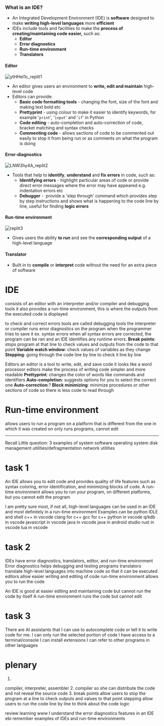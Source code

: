 ### What is an IDE?
- An Integrated Development Environment (IDE) is **software** designed to make **writing high-level languages** more **efficient**
- IDEs include tools and facilities to make the **process of creating/maintaining code easier,** such as:
    - **Editor**
    - **Error diagnostics**
    - **Run-time environment**
    - **Translators**
#### Editor
![ytHHel1c_replit1](media/ytHHel1c_replit1.png)

- An editor gives users an environment to **write, edit and maintain** high-level code
- Editors can provide:
    - **Basic code formatting tools** - changing the font, size of the font and making text bold etc
    - **Prettyprint** - using colour to make it easier to identify keywords, for example '`print`', '`input`' and '`if`' in Python
    - **Code editing** - auto-completion and auto-correction of code, bracket matching and syntax checks
    - **Commenting code** - allows sections of code to be commented out easily to stop it from being run or as comments on what the program is doing
        
#### Error-diagnostics
![LNW3hy4A_replit2](media/LNW3hy4A_replit2.png)
- Tools that help to **identify**, **understand** and **fix errors** in code, such as:
    - **Identifying errors** - highlight particular areas of code or provide direct error messages where the error may have appeared e.g. indentation errors etc
    - **Debugger** -  provide a 'step through' command which provides step by step instructions and shows what is happening to the code line by line, useful for finding **logic errors**
#### Run-time environment
![replit3](media/replit3.png)
- Gives users the ability **to run** and see the **corresponding output** of a high-level language
    
#### Translator
- Built in to **compile** or **interpret** code without the need for an extra piece of software
# IDE
consists of an editor with an interpreter and/or compiler and debugging tools
it also provides a run-time environment, this is where the outputs from the executed code is displayed

to check and correct errors tools are called debugging tools
the interpreter or compiler runs error diagnostics on the program when the programmer tries to save it
ex. syntax errors
when all syntax errors are corrected, the program can be ran and an IDE identifies any runtime errors.
**Break points**: stops program at that line to check values and outputs from the code to that point
**Variable watch window**: check values of variables as they change
**Stepping**: going through the code line by line to check it line by line

Editors
an editor is a tool to write, edit, and save code
it looks like a word processor
editors make the process of writing code simpler and more readable
**Prettyprint**: changes the color of words like commands and identifiers
**Auto-completion**: suggests options for you to select the correct one
**Auto-correction**:?
**Block minimizing**: minimize procedures or other sections of code so there is less code to read through

# **Run-time environment**
allows users to run a program on a platform that is different from the one in which it was created on
only runs programs, cannot edit


---
Recall
Little question:
3 examples of system software
operating system
disk management utilities/defragmentation
network utilities


# task 1
An IDE allows you to edit code and provides quality of life features such as syntax coloring, error identification, and minimizing blocks of code.
A run-time environment allows you to run your program, on different platforms, but you cannot edit the program

I am pretty sure most, if not all, high-level languages can be used in an IDE and most definitely in a run-time environment
Examples can be
python IDLE and shell
c++ in vscode
clang for c++
gcc for c++
python in vscode
q/kdb in vscode
javascript in vscode
java in vscode
java in android studio
rust in vscode
lua in vscode

# task 2
IDEs have error diagnostics, translators, editor, and run-time environment
Error diagnostics helps debugging and testing programs
translators translate high-level languages into machine code so that it can be executed
editors allow easier writing and editing of code 
run-time environment allows you to run the code

An IDE is good at easier editing and maintaining code but cannot run the code by itself
A run-time environment runs the code but cannot edit

# task 3
There are AI assistants that I can use to autocomplete code or tell it to write code for me.
I can only run the selected portion of code
I have access to a terminal/console
I can install extensions
I can refer to other programs in other languages


# plenary
1.
compiler, interpreter, assembler
2.
compiler so she can distribute the code and not reveal the source code
3.
break points allow users to stop the program at a line to check outputs and values to that point
stepping allow users to run the code line by line to think about the code logic


review learning
www
	I understand the error diagnostics features in an IDE
ebi
	remember examples of IDEs and run-time environments